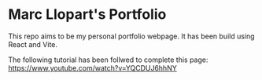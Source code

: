 # Marc Llopart's Portfolio


This repo aims to be my personal portfolio webpage. It has been build using React and Vite.

The following tutorial has been follwed to complete this page: https://www.youtube.com/watch?v=YQCDUJ6hhNY
